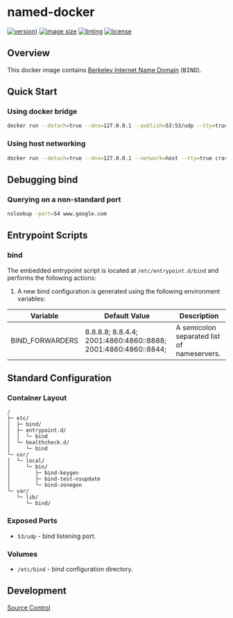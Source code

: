 # named-docker

[![version)](https://img.shields.io/docker/v/crashvb/named/latest)](https://hub.docker.com/repository/docker/crashvb/named)
[![image size](https://img.shields.io/docker/image-size/crashvb/named/latest)](https://hub.docker.com/repository/docker/crashvb/named)
[![linting](https://img.shields.io/badge/linting-hadolint-yellow)](https://github.com/hadolint/hadolint)
[![license](https://img.shields.io/github/license/crashvb/named-docker.svg)](https://github.com/crashvb/named-docker/blob/master/LICENSE.md)

## Overview

This docker image contains [Berkeley Internet Name Domain](https://www.isc.org/downloads/bind/) (<tt>BIND</tt>).

## Quick Start

### Using docker bridge

```bash
docker run --detach=true --dns=127.0.0.1 --publish=53:53/udp --tty=true crashvb/named
```

### Using host networking

```bash
docker run --detach=true --dns=127.0.0.1 --network=host --tty=true crashvb/named
```

## Debugging bind

### Querying on a non-standard port

```bash
nslookup -port=54 www.google.com
```

## Entrypoint Scripts

### bind

The embedded entrypoint script is located at `/etc/entrypoint.d/bind` and performs the following actions:

1. A new bind configuration is generated using the following environment variables:

 | Variable | Default Value | Description |
 | -------- | ------------- | ----------- |
 | BIND\_FORWARDERS | 8.8.8.8; 8.8.4.4; 2001:4860:4860::8888; 2001:4860:4860::8844; | A semicolon separated list of nameservers. |

## Standard Configuration

### Container Layout

```
/
├─ etc/
│  ├─ bind/
│  ├─ entrypoint.d/
│  │  └─ bind
│  └─ healthcheck.d/
│     └─ bind
└─ usr/
│  └─ local/
│     └─ bin/
│        ├─ bind-keygen
│        ├─ bind-test-nsupdate
│        └─ bind-zonegen
└─ var/
   └─ lib/
      └─ bind/
```

### Exposed Ports

* `53/udp` - bind listening port.

### Volumes

* `/etc/bind` - bind configuration directory.

## Development

[Source Control](https://github.com/crashvb/named-docker)

